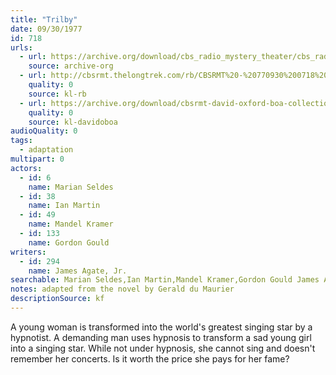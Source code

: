 ```yaml
---
title: "Trilby"
date: 09/30/1977
id: 718
urls: 
  - url: https://archive.org/download/cbs_radio_mystery_theater/cbs_radio_mystery_theater-0701-0750.zip/cbs_radio_mystery_theater-0701-0750%2Fcbsrmt_0718_trilby.mp3
    source: archive-org
  - url: http://cbsrmt.thelongtrek.com/rb/CBSRMT%20-%20770930%200718%20Trilby_WLNH-FM_rb.mp3
    quality: 0
    source: kl-rb
  - url: https://archive.org/download/cbsrmt-david-oxford-boa-collection/CBSRMT-770930-0718-Trilby-(128-48)_WBBM-JE-{BoA}.mp3
    quality: 0
    source: kl-davidoboa
audioQuality: 0
tags: 
  - adaptation
multipart: 0
actors:  
  - id: 6
    name: Marian Seldes  
  - id: 38
    name: Ian Martin  
  - id: 49
    name: Mandel Kramer  
  - id: 133
    name: Gordon Gould
writers:  
  - id: 294
    name: James Agate, Jr.
searchable: Marian Seldes,Ian Martin,Mandel Kramer,Gordon Gould James Agate, Jr.
notes: adapted from the novel by Gerald du Maurier
descriptionSource: kf
---
```

A young woman is transformed into the world's greatest singing star by a hypnotist. A demanding man uses hypnosis to transform a sad young girl into a singing star. While not under hypnosis, she cannot sing and doesn't remember her concerts. Is it worth the price she pays for her fame?